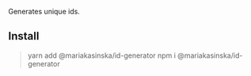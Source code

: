 Generates unique ids.

## Install

> yarn add @mariakasinska/id-generator
> npm i @mariakasinska/id-generator
